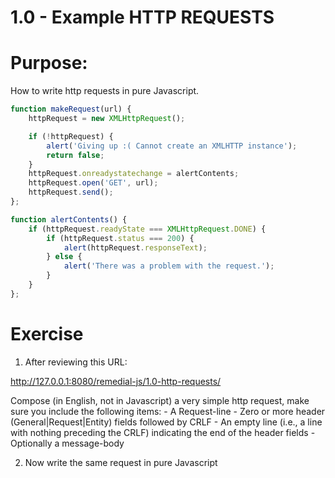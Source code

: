 
# 1.0 - Example HTTP REQUESTS

# Purpose:
How to write http requests in pure Javascript.

````js
function makeRequest(url) {
    httpRequest = new XMLHttpRequest();

    if (!httpRequest) {
        alert('Giving up :( Cannot create an XMLHTTP instance');
        return false;
    }
    httpRequest.onreadystatechange = alertContents;
    httpRequest.open('GET', url);
    httpRequest.send();
};

function alertContents() {
    if (httpRequest.readyState === XMLHttpRequest.DONE) {
        if (httpRequest.status === 200) {
            alert(httpRequest.responseText);
        } else {
            alert('There was a problem with the request.');
        }
    }
};
````

# Exercise
  1. After reviewing this URL: 
  
  http://127.0.0.1:8080/remedial-js/1.0-http-requests/
  
  Compose (in English, not in Javascript) a very simple http request, make sure you include the following items:
    - A Request-line
    - Zero or more header (General|Request|Entity) fields followed by CRLF
    - An empty line (i.e., a line with nothing preceding the CRLF) 
    indicating the end of the header fields
    - Optionally a message-body

  2. Now write the same request in pure Javascript
